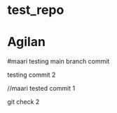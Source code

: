 # test_repo
# Agilan

#maari
testing main branch commit

testing commit 2

//maari 
tested commit 1

git check 2
